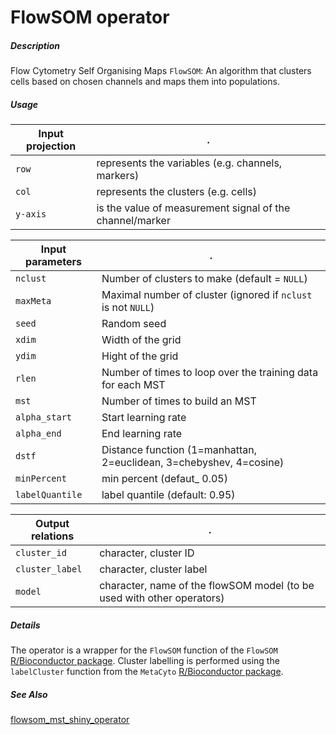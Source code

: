 # FlowSOM operator

##### Description

Flow Cytometry Self Organising Maps `FlowSOM`: An algorithm that clusters cells based on chosen channels and maps them into populations.

##### Usage

Input projection|.
---|---
`row`   | represents the variables (e.g. channels, markers)
`col`   | represents the clusters (e.g. cells) 
`y-axis`| is the value of measurement signal of the channel/marker

Input parameters|.
---|---
`nclust`   | Number of clusters to make (default = `NULL`)
`maxMeta`   | Maximal number of cluster (ignored if `nclust` is not `NULL`)
`seed`   | Random seed
`xdim`   | Width of the grid
`ydim`   | Hight of the grid
`rlen`| Number of times to loop over the training data for each MST
`mst`| Number of times to build an MST
`alpha_start`| Start learning rate
`alpha_end`|  End learning rate
`dstf`| Distance function (1=manhattan, 2=euclidean, 3=chebyshev, 4=cosine)
`minPercent`|  min percent (defaut_ 0.05)
`labelQuantile`| label quantile (default: 0.95)


Output relations|.
---|---
`cluster_id`| character, cluster ID
`cluster_label`| character, cluster label
`model`| character, name of the flowSOM model (to be used with other operators)

##### Details

The operator is a wrapper for the `FlowSOM` function of the `FlowSOM` [R/Bioconductor package](https://bioconductor.org/packages/FlowSOM/). Cluster labelling is performed using 
the `labelCluster` function from the `MetaCyto` [R/Bioconductor package](https://bioconductor.org/packages/MetaCyto/).

##### See Also

[flowsom_mst_shiny_operator](https://github.com/tercen/flowsom_mst_shiny_operator)
